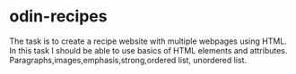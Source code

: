 # odin-recipes
The task is to create a recipe website with multiple webpages using HTML. In this task I should be able to use basics of HTML elements and attributes. Paragraphs,images,emphasis,strong,ordered list, unordered list.
